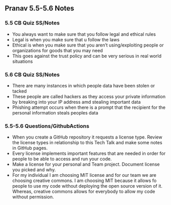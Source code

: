 ## Pranav 5.5-5.6 Notes

### 5.5 CB Quiz SS/Notes

- You always want to make sure that you follow legal and ethical rules
- Legal is when you make sure that u follow the laws
- Ethical is when you make sure that you aren’t using/exploiting people or organizations for goods that you may need
- This goes against the trust policy and can be very serious in real world situations



### 5.6 CB Quiz SS/Notes

- There are many instances in which people data have been stolen or tacked
- These people are called hackers as they access your private information by breaking into your IP address amd stealing important data
- Phishing attempt occurs when there is a prompt that the recipient for the personal information steals peoples data

### 5.5-5.6 Questions/GithubActions
- When you create a GitHub repository it requests a license type. Review the license types in relationship to this Tech Talk and make some notes in GitHub pages.
- Every license implements important features that are needed in order for people to be able to access and run your code.
- Make a license for your personal and Team project. Document license you picked and why.
- For my individual I am choosing MIT license and for our team we are choosing creative commons. I am choosing MIT because it allows fo people to use my code without deploying the open source version of it. Whereas, creative commons allows for everybody to allow my code without permission. 